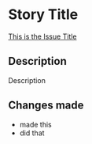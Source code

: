 # Story Title

[This is the Issue Title](https://msz-dev.atlassian.net/browse/CM-?)

## Description

Description

## Changes made

- made this
- did that
